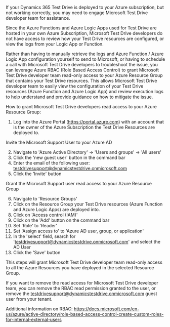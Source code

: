 ﻿If your Dynamics 365 Test Drive is deployed to your Azure subscription, but not working correctly, you may need to engage Microsoft Test Drive developer team for assistance. 

Since the Azure Functions and Azure Logic Apps used for Test Drive are hosted in your own Azure Subscription, Microsoft Test Drive developers do not have access to review how your Test Drive resources are configured, or view the logs from your Logic App or Function.

Rather than having to manually retrieve the logs and Azure Function / Azure Logic App configuration yourself to send to Microsoft, or having to schedule a call with Microsoft Test Drive developers to troubleshoot the issue, you can leverage Azure RBAC (Role Based Access Control) to grant Microsoft Test Drive developer team read-only access to your Azure Resource Group that contains your Test Drive resources. This allows Microsoft Test Drive developer team to easily view the configuration of your Test Drive resources (Azure Function and Azure Logic App) and review execution logs to help understand and provide guidance on how to mitigate the issue.

How to grant Microsoft Test Drive developers read access to your Azure Resource Group:

1) Log into the Azure Portal (https://portal.azure.com) with an account that is the owner of the Azure Subscription the Test Drive Resources are deployed to.

Invite the Microsoft Support User to your Azure AD

2) Navigate to 'Azure Active Directory' -> 'Users and groups' -> 'All users' 
3) Click the 'new guest user' button in the command bar
4) Enter the email of the following user: testdrivesupport@dynamicstestdrive.onmicrosoft.com
5) Click the 'Invite' button

Grant the Microsoft Support user read access to your Azure Resource Group

6) Navigate to 'Resource Groups'
7) Click on the Resource Group your Test Drive resources (Azure Function and Azure Logic Apps) are deployed into.
8) Click on 'Access control (IAM)'
9) Click on the 'Add' button on the command bar
10) Set 'Role' to 'Reader'
11) Set 'Assign access to' to 'Azure AD user, group, or application'
12) In the 'select' field, search for 'testdrivesupport@dynamicstestdrive.onmicrosoft.com' and select the AD User
13) Click the 'Save' button

This steps will grant Microsoft Test Drive developer team read-only access to all the Azure Resources you have deployed in the selected Resource Group. 

If you want to remove the read access for Microsoft Test Drive developer team, you can remove the RBAC read permission granted to the user, or remove the testdrivesupport@dynamicstestdrive.onmicrosoft.com guest user from your tenant. 

Additional information on RBAC: https://docs.microsoft.com/en-us/azure/active-directory/role-based-access-control-create-custom-roles-for-internal-external-users
